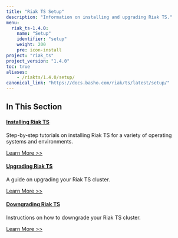 ```yaml
---
title: "Riak TS Setup"
description: "Information on installing and upgrading Riak TS."
menu:
  riak_ts-1.4.0:
    name: "Setup"
    identifier: "setup"
    weight: 200
    pre: icon-install
project: "riak_ts"
project_version: "1.4.0"
toc: true
aliases:
    - /riakts/1.4.0/setup/
canonical_link: "https://docs.basho.com/riak/ts/latest/setup/"
---
```


[install]: /riak/ts/1.4.0/setup/installing
[upgrade]: /riak/ts/1.4.0/setup/upgrading
[downgrade]: /riak/ts/1.4.0/setup/downgrading

## In This Section

#### [Installing Riak TS][install]

Step-by-step tutorials on installing Riak TS for a variety of operating systems and environments.

[Learn More >>][install]

#### [Upgrading Riak TS][upgrade]

A guide on upgrading your Riak TS cluster.

[Learn More >>][upgrade]

#### [Downgrading Riak TS][downgrade]

Instructions on how to downgrade your Riak TS cluster.

[Learn More >>][downgrade]
